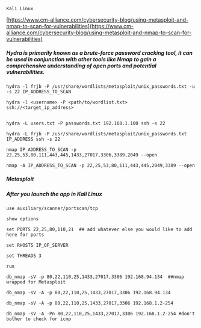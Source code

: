 ```Kali Linux```


[https://www.cm-alliance.com/cybersecurity-blog/using-metasploit-and-nmap-to-scan-for-vulnerabilities](https://www.cm-alliance.com/cybersecurity-blog/using-metasploit-and-nmap-to-scan-for-vulnerabilities)


##### Hydra is primarily known as a brute-force password cracking tool, it can be used in conjunction with other tools like Nmap to gain a comprehensive understanding of open ports and potential vulnerabilities. 


````
hydra -l frjb -P /usr/share/wordlists/metasploit/unix_passwords.txt -u -s 22 IP_ADDRESS_TO_SCAN

hydra -l <username> -P <path/to/wordlist.txt> ssh://<target_ip_address>


hydra -L users.txt -P passwords.txt 192.168.1.100 ssh -s 22

hydra -L frjb -P /usr/share/wordlists/metasploit/unix_passwords.txt IP_ADDRESS ssh -s 22

nmap IP_ADDRESS_TO_SCAN -p 22,25,53,80,111,443,445,1433,27017,3306,3389,2049 --open

nmap -A IP_ADDRESS_TO_SCAN -p 22,25,53,80,111,443,445,2049,3389 --open
````


##### Metasploit

##### After you launch the app in Kali Linux


````
use auxiliary/scanner/portscan/tcp

show options

set PORTS 22,25,80,110,21  ## add whatever else you would like to add here for ports

set RHOSTS IP_OF_SERVER

set THREADS 3

run

db_nmap -sV -p 80,22,110,25,1433,27017,3306 192.168.94.134  ##nmap wrapped for Metasploit

db_nmap -sV -A -p 80,22,110,25,1433,27017,3306 192.168.94.134

db_nmap -sV -A -p 80,22,110,25,1433,27017,3306 192.168.1.2-254

db_nmap -sV -A -Pn 80,22,110,25,1433,27017,3306 192.168.1.2-254 #don't bother to check for icmp
````
